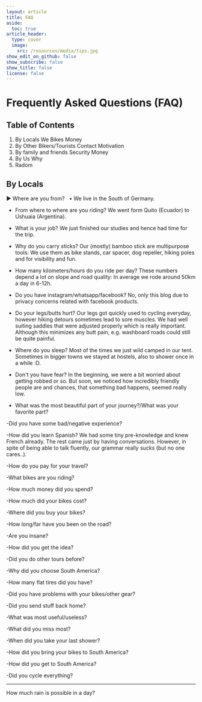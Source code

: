 ```yaml
---
layout: article
title: FAQ
aside:
  toc: true
article_header:
  type: cover
  image:
    src: /resources/media/tips.jpg
show_edit_on_github: false
show_subscribe: false
show_title: false
license: false
---
```


# Frequently Asked Questions (FAQ)

## Table of Contents

1. By Locals
    We
    Bikes
    Money
2. By Other Bikers/Tourists
    Contact
    Motivation
3. By family and friends
    Security
    Money
4. By Us
    Why
5. Radom

## By Locals

&#9654; Where are you from?
&nbsp; &bull; We live in the South of Germany.

- From where to where are you riding?
We went form Quito (Ecuador) to Ushuaia (Argentina).

- What is your job?
We just finished our studies and hence had time for the trip.

- Why do you carry sticks?
Our (mostly) bamboo stick are multipurpose tools: We use them as bike stands, car spacer, dog repeller, hiking poles and for visibility and fun.

- How many kilometers/hours do you ride per day?
These numbers depend a lot on slope and road quality: In average we rode around 50km a day in 6-12h.

- Do you have instagram/whatsapp/facebook?
No, only this blog due to privacy concerns related with facebook products.

- Do your legs/butts hurt?
Our legs got quickly used to cycling everyday, however hiking detours sometimes lead to sore muscles. We had well suiting saddles that were adjusted properly which is really important. Although this minimizes any butt pain, e.g. washboard roads could still be quite painful.

- Where do you sleep?
Most of the times we just wild camped in our tent. Sometimes in bigger towns we stayed at hostels, also to shower once in a while :D.

- Don't you have fear?
In the beginning, we were a bit worried about getting robbed or so. But soon, we noticed how incredibly friendly people are and chances, that something bad happens, seemed really low.

- What was the most beautiful part of your journey?/What was your favorite part?

-Did you have some bad/negative experience?

-How did you learn Spanish?
We had some tiny pre-knowledge and knew French already. The rest came just by having conversations. However, in spite of being able to talk fluently, our grammar really sucks (but no one cares..).

-How do you pay for your travel?

-What bikes are you riding?

-How much money did you spend?

-How much did your bikes cost?

-Where did you buy your bikes?

-How long/far have you been on the road?

-Are you insane?

-How did you get the idea?

-Did you do other tours before?

-Why did you choose South America?

-How many flat tires did you have?

-Did you have problems with your bikes/other gear?

-Did you send stuff back home?

-What was most useful/useless?

-What did you miss most?

-When did you take your last shower?

-How did you bring your bikes to South America?

-How did you get to South America?

-Did you cycle everything?


***



How much rain is possible in a day?




